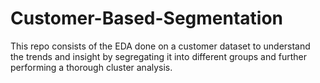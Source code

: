 # Customer-Based-Segmentation
This repo consists of the EDA done on a customer dataset to understand the trends and insight by segregating it into different groups and further performing a thorough cluster analysis.
